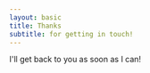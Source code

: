 ```yaml
---
layout: basic
title: Thanks
subtitle: for getting in touch!
---
```

I'll get back to you as soon as I can!
